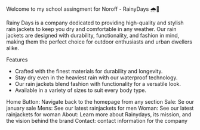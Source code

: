 Welcome to my school assingment for Noroff - RainyDays  🌧️🧥

Rainy Days is a company dedicated to providing high-quality and stylish rain jackets to keep you dry and comfortable in any weather. Our rain jackets are designed with durability, functionality, and fashion in mind, making them the perfect choice for outdoor enthusiasts and urban dwellers alike.

Features
- Crafted with the finest materials for durability and longevity.
- Stay dry even in the heaviest rain with our waterproof technology.
- Our rain jackets blend fashion with functionality for a versatile look.
- Available in a variety of sizes to suit every body type.



Home Button: Navigate back to the homepage from any section
Sale: Se our january sale 
Mens: See our latest rainjackets for men
Woman: See our latest rainjackets for woman 
About: Learn more about Rainydays, its mission, and the vision behind the brand
Contact: contact information for the company
